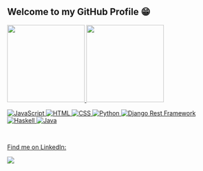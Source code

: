 ## Welcome to my GitHub Profile 😁

 <div>
   <a href="https://github.com/hennanhfalcao">
   <img height="180em" src="https://github-readme-stats.vercel.app/api?username=hennanhfalcao&show_icons=true&theme=tokyonight&include_all_commits=true&count_private=true"/>
   <img height="180em" src="https://github-readme-stats.vercel.app/api/top-langs/?username=hennanhfalcao&layout=compact&langs_count=6&theme=tokyonight"/>
  
![JavaScript](https://img.shields.io/badge/JavaScript-F7DF1E?style=for-the-badge&logo=javascript&logoColor=black) 
![HTML](https://img.shields.io/badge/HTML5-E34F26?style=for-the-badge&logo=html5&logoColor=white) 
![CSS](https://img.shields.io/badge/CSS3-1572B6?style=for-the-badge&logo=css3&logoColor=white) 
![Python](https://img.shields.io/badge/Python-3776AB?style=for-the-badge&logo=python&logoColor=white) 
![Django Rest Framework](https://img.shields.io/badge/Django%20Rest%20Framework-092E20?style=for-the-badge&logo=django&logoColor=white) 
![Haskell](https://img.shields.io/badge/Haskell-5D4F85?style=for-the-badge&logo=haskell&logoColor=white) 
![Java](https://img.shields.io/badge/Java-007396?style=for-the-badge&logo=java&logoColor=white) 
  
 <br>
   
<div> 
 <p>Find me on LinkedIn:</p>  
 <a href="https://www.linkedin.com/in/hennan-heim-79a89894/" target="_blank"><img src="https://img.shields.io/badge/-LinkedIn-%230077B5?style=for-the-badge&logo=linkedin&logoColor=white" target="_blank"></a> 
</div>
